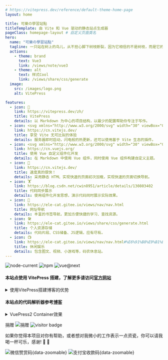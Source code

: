 ```yaml
---
# https://vitepress.dev/reference/default-theme-home-page
layout: home

title: 可樂の學習站點
titleTemplate: 由 Vite 和 Vue 驱动的静态站点生成器
pageClass: homepage-layout # 自定义页面类名
hero:
  name: "可樂の學習站點"
  tagline: 一只站在树上的鸟儿，从不担心脚下树枝断裂，因为它相信的不是树枝，而是它的翅膀。
  actions:
    - theme: brand
      text: Vue3
      link: /views/note/vue3
    - theme: alt
      text: 样式Cool
      link: /views/share/css/generate
  image:
    src: /images/logo.png
    alt: VitePress

features:
  - icon: 📝
    link: https://vitepress.dev/zh/
    title: VitePress
    details: 以 Markdown 为中心的项目结构，以最少的配置帮助你专注于写作。
  - icon: <svg xmlns="http://www.w3.org/2000/svg" width="30" viewBox="0 0 256 256.32"><defs><linearGradient id="a" x1="-.828%" x2="57.636%" y1="7.652%" y2="78.411%"><stop offset="0%" stop-color="#41D1FF"/><stop offset="100%" stop-color="#BD34FE"/></linearGradient><linearGradient id="b" x1="43.376%" x2="50.316%" y1="2.242%" y2="89.03%"><stop offset="0%" stop-color="#FFEA83"/><stop offset="8.333%" stop-color="#FFDD35"/><stop offset="100%" stop-color="#FFA800"/></linearGradient></defs><path fill="url(#a)" d="M255.153 37.938 134.897 252.976c-2.483 4.44-8.862 4.466-11.382.048L.875 37.958c-2.746-4.814 1.371-10.646 6.827-9.67l120.385 21.517a6.537 6.537 0 0 0 2.322-.004l117.867-21.483c5.438-.991 9.574 4.796 6.877 9.62Z"/><path fill="url(#b)" d="M185.432.063 96.44 17.501a3.268 3.268 0 0 0-2.634 3.014l-5.474 92.456a3.268 3.268 0 0 0 3.997 3.378l24.777-5.718c2.318-.535 4.413 1.507 3.936 3.838l-7.361 36.047c-.495 2.426 1.782 4.5 4.151 3.78l15.304-4.649c2.372-.72 4.652 1.36 4.15 3.788l-11.698 56.621c-.732 3.542 3.979 5.473 5.943 2.437l1.313-2.028 72.516-144.72c1.215-2.423-.88-5.186-3.54-4.672l-25.505 4.922c-2.396.462-4.435-1.77-3.759-4.114l16.646-57.705c.677-2.35-1.37-4.583-3.769-4.113Z"/></svg>
    link: https://cn.vitejs.dev/
    title: 享受 Vite 无可比拟的体验
    details: 服务器即时启动，闪电般的热更新，还可以使用基于 Vite 生态的插件。
  - icon: <svg xmlns="http://www.w3.org/2000/svg" width="30" viewBox="0 0 256 220.8"><path fill="#41B883" d="M204.8 0H256L128 220.8 0 0h97.92L128 51.2 157.44 0h47.36Z"/><path fill="#41B883" d="m0 0 128 220.8L256 0h-51.2L128 132.48 50.56 0H0Z"/><path fill="#35495E" d="M50.56 0 128 133.12 204.8 0h-47.36L128 51.2 97.92 0H50.56Z"/></svg>
    link: https://cn.vuejs.org/
    title: 使用 Vue 自定义组件化开发
    details: 在 Markdown 中使用 Vue 组件，同时使用 Vue 组件构建自定义主题。
  - icon: 🚀
    link: https://cn.vitejs.dev/
    title: 速度真的很快！
    details: 采用静态 HTML 实现快速的页面初次加载，实现快速的页面切换导航。
  - icon: 🏋️
    link: https://blog.csdn.net/cwin8951/article/details/130803402
    title: 代码同步展示
    details: 使用组件化开发思想，演示代码同时展示实际效果。
  - icon: 📇
    link: https://ele-cat.gitee.io/views/nav/nav.html
    title: 网址导航
    details: 丰富的书签导航，更加方便快捷的学习、查找资源。
  - icon: 🛠️
    link: https://ele-cat.gitee.io/views/share/css/generate.html
    title: 个人资源存储
    details: 代码片段、CSS储备、JS逻辑，应有尽有。
  - icon: 📺
    link: https://ele-cat.gitee.io/views/nav/nav.html#%E6%91%B8%E9%B1%BC%E4%B8%93%E7%94%A8
    title: 休闲娱乐
    details: 包含图文、视频、小游戏等，码农休息站。
---
```


<div class="home-wrapper">

<div class="version">

![node-current](https://img.shields.io/node/v/next)
![npm](https://img.shields.io/npm/v/n)
![vue@next](https://img.shields.io/npm/v/vue?color=green&label=vue)

</div>

#### 本站点使用 VitePress 搭建，了解更多请访问[官方网站](https://vitepress.dev/zh/)

<details><summary>使用VitePress搭建博客的优势</summary>

- 简单易用：使用 Markdown 语法编写博客非常容易上手，同时 VitePress 还提供了丰富的主题和插件，可以快速搭建出美观的博客网站。
- 高效快速：VitePress 使用了现代前端工具 Vite，能够快速地构建和生成静态网站，同时使用 Vue.js 前端框架，支持组件化开发，使得博客页面更加灵活高效。
- 自定义性强：VitePress 提供了丰富的配置选项，包括主题、插件等，可以根据个人需求进行自定义设置，让博客更符合个人风格和需求。
- SEO 友好：VitePress 提供了一些优化选项，如自动生成 sitemap.xml，以及自动生成 meta 标签等，使得博客更容易被搜索引擎收录和识别。
- 社区活跃：VitePress 是由 Vue.js 的作者尤雨溪开发的，因此得到了广泛的关注和支持，同时也有很多社区贡献的主题和插件，可以让开发者更加便捷地开发博客。
</details>

#### 本站点的代码解析器参考[博客](https://blog.csdn.net/cwin8951/article/details/130803402)

<details><summary>VuePress2 Container效果</summary>

<div style="max-width:500px">

::: demo 引用获取当前鼠标位置
example/vue3/02
:::

</div>
</details>

捐赠 ![捐赠](https://img.shields.io/badge/%E2%98%95-Buy%20Me%20A%20Coffee-%23be4141.svg?colorB=00A862) ![visitor badge](https://visitor-badge.laobi.icu/badge?page_id=ele-cat.gitee.io&left_text=Contributors&left_color=%23595959&right_color=%231283c3&query_only=false&format=true)

<span class="donate">如果你觉得本项目对你有帮助，或者想对我微小的工作表示一点资瓷，你可以请我喝一杯可乐，感谢! :pray: :vulcan_salute:</span>

<div class="appreciate">

![微信赞赏码](/images/1651905141755.jpg){data-zoomable}
![支付宝收款码](/images/1651905463193.jpg){data-zoomable}

</div>
</div>

<style lang="scss">
.homepage-layout {
  .image-src {
    &:hover {
      transform: translate(-50%, -50%) rotate(666turn);
      transition: transform 59s 1s cubic-bezier(0.3, 0, 0.8, 1);
    }
  }
  .home-wrapper {
    padding: 24px 12px;
  }
  ul {
    margin-left: 20px;
    list-style: auto;
  }
  .version {
    p {
      width: 100%;
      display: flex;
      img {
        margin-right: 8px;
      }
    }
  }
  img {
    display: inline-block;
    vertical-align: middle;
  }
  .donate {
    font-size: 14px;
  }
  .appreciate {
    p {
      width: 100%;
      display: flex;
      img {
        max-height: 280px;
        margin-right: 8px;
      }
    }
  }
}

@media(max-width: 640px) {
  .homepage-layout {
    .appreciate {
      p {
        img {
          max-width: 48%;
          max-height: 180px;
          margin-right: 2%;
        }
      }
    }
  }
}
</style>

